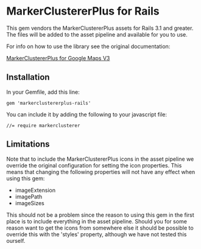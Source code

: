 # MarkerClustererPlus for Rails

This gem vendors the MarkerClustererPlus assets for Rails 3.1 and greater.
The files will be added to the asset pipeline and available for you to use.

For info on how to use the library see the original documentation:

[MarkerClustererPlus for Google Maps V3](http://google-maps-utility-library-v3.googlecode.com/svn/tags/markerclustererplus/2.0.3/docs/reference.html)

## Installation

In your Gemfile, add this line:

    gem 'markerclustererplus-rails'

You can include it by adding the following to your javascript file:

    //= require markerclusterer

## Limitations

Note that to include the MarkerClustererPlus icons in the asset pipeline we override the original configuration for setting the icon properties. This means that changing the following properties will not have any effect when using this gem:

* imageExtension
* imagePath
* imageSizes

This should not be a problem since the reason to using this gem in the first place is to include everything in the asset pipeline. Should you for some reason want to get the icons from somewhere else it should be possible to override this with the 'styles' property, although we have not tested this ourself.

